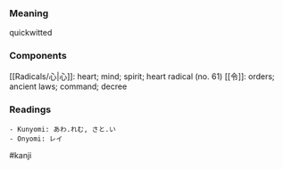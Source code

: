 ### Meaning

quickwitted

### Components

[[Radicals/心|心]]: heart; mind; spirit; heart radical (no. 61) [[令]]: orders; ancient laws; command; decree

### Readings

```
- Kunyomi: あわ.れむ, さと.い
- Onyomi: レイ
```

#kanji